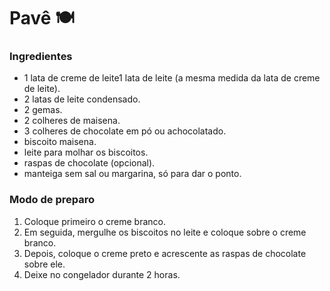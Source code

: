 # Pavê 🍽

### Ingredientes 

- 1 lata de creme de leite1 lata de leite (a mesma medida da lata de creme de leite).
- 2 latas de leite condensado.
- 2 gemas.
- 2 colheres de maisena.
- 3 colheres de chocolate em pó ou achocolatado.
- biscoito maisena.
- leite para molhar os biscoitos.
- raspas de chocolate (opcional).
- manteiga sem sal ou margarina, só para dar o ponto.

### Modo de preparo

1. Coloque primeiro o creme branco.
2. Em seguida, mergulhe os biscoitos no leite e coloque sobre o creme branco.
3. Depois, coloque o creme preto e acrescente as raspas de chocolate sobre ele.
4. Deixe no congelador durante 2 horas.
